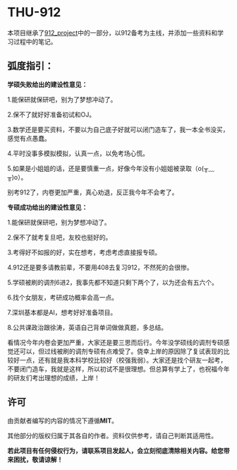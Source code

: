 # THU-912

本项目继承了[912_project](https://github.com/stellarkey/912_project)中的一部分，以912备考为主线，并添加一些资料和学习过程中的笔记。





## 弧度指引：

**学硕失败给出的建设性意见：**

1.能保研就保研吧，别为了梦想冲动了。

2.保不了就好好准备初试和OJ。

3.数学还是要买资料，不要以为自己底子好就可以闭门造车了，我一本全书没买，感觉有点愚蠢。

4.平时没事多模拟模拟，认真一点，以免考场心慌。

5.如果是小姐姐的话，还是要慎重一点，好像今年没有小姐姐被录取（o(╥﹏╥)o）。

别考912了，内卷更加严重，真心劝退，反正我今年不会考了。

**专硕成功给出的建设性意见：**

1.能保研就保研吧，别为梦想冲动了。

2.保不了就考复旦吧，友校也挺好的。

3.考得好不如报的好，实在想考，考虑考虑直接报专硕。

4.912还是要多请教前辈，不要用408去复习912，不然死的会很惨。

5.学硕被刷的调剂6进2，我事先都不知道只剩下两个了，以为还会有五六个。

6.找个女朋友，考研成功概率会高一点。

7.深圳基本都是AI，想考好好准备项目。

8.公共课政治跟徐涛，英语自己背单词做做真题，多总结。

看情况今年内卷会更加严重，大家还是要三思而后行。今年没学硕线的调剂专硕感觉还可以，但过线被刷的调剂专硕有点难受了。侥幸上岸的原因除了复试表现的比较好一点，还有就是我本科学校比较好（校强我弱）。大家还是找个研友一起考，不要闭门造车，我就是这样，所以初试不是很理想。但总算有学上了，也祝福今年的研友们考出理想的成绩，上岸！





## 许可

由贡献者编写的内容的情况下遵循**MIT**。

其他部分的版权归属于其各自的作者。资料仅供参考，请自己判断其适用性。

**若此项目有任何侵权行为，请联系项目发起人，会立刻彻底清除相关内容。给您带来困扰，敬请谅解！**
